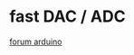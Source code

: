 
# fast DAC / ADC

 [forum arduino](https://forum.arduino.cc/t/arduino-uno-r4-dac-speed/1177741/5)

